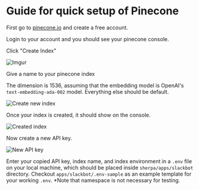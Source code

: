 
# Guide for quick setup of Pinecone

First go to [pinecone.io](https://www.pinecone.io/) and create a free account.

Login to your account and you should see your pinecone console.

Click "Create Index"

![Imgur](https://i.imgur.com/fha4AqT.png)

Give a name to your pinecone index

The dimension is 1536, assuming that the embedding model is OpenAI's `text-embedding-ada-002` model. Everything else should be default. 

![Create new index](https://i.imgur.com/ihrUrrR.png)

Once your index is created, it should show on the console.

![Created index](https://i.imgur.com/860adzS.png)

Now create a new API key.

![New API key](https://i.imgur.com/TmXXZQY.png)

Enter your copied API key, index name, and index environment in a `.env` file on your local machine, which should be placed inside `sherpa/apps/slackbot` directory. Checkout `apps/slackbot/.env-sample` as an example template for your working `.env`. *Note that namespace is not necessary for testing.


